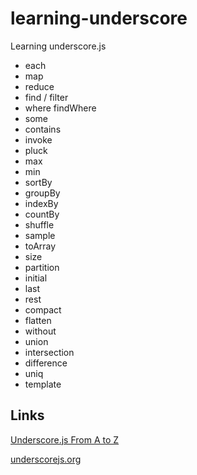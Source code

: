 # learning-underscore

Learning underscore.js

- each
- map
- reduce
- find / filter
- where findWhere
- some
- contains
- invoke
- pluck
- max
- min
- sortBy
- groupBy
- indexBy
- countBy
- shuffle
- sample
- toArray
- size
- partition
- initial
- last
- rest
- compact
- flatten
- without
- union
- intersection
- difference
- uniq
- template

## Links

[Underscore.js From A to Z](https://youtu.be/ywa8BseljUM)

[underscorejs.org](http://underscorejs.org/)
